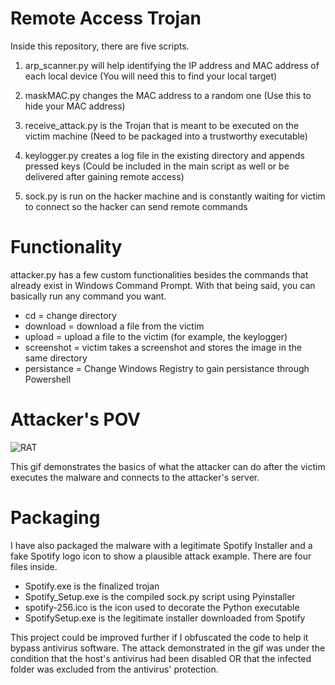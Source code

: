 # Remote Access Trojan

Inside this repository, there are five scripts.

1. arp_scanner.py will help identifying the IP address and MAC address of each local device (You will need this to find your local target)
2. maskMAC.py changes the MAC address to a random one (Use this to hide your MAC address)

3. receive_attack.py is the Trojan that is meant to be executed on the victim machine (Need to be packaged into a trustworthy executable)
4. keylogger.py creates a log file in the existing directory and appends pressed keys (Could be included in the main script as well or be delivered after gaining remote access)
5. sock.py is run on the hacker machine and is constantly waiting for victim to connect so the hacker can send remote commands

# Functionality

attacker.py has a few custom functionalities besides the commands that already exist in Windows Command Prompt. With that being said, you can basically run any command you want.
   - cd = change directory
   - download <filename> = download a file from the victim
   - upload <filename> = upload a file to the victim (for example, the keylogger)
   - screenshot = victim takes a screenshot and stores the image in the same directory
   - persistance = Change Windows Registry to gain persistance through Powershell

# Attacker's POV
    
![RAT](https://user-images.githubusercontent.com/81070073/139211842-1094cbe0-649f-4ceb-a081-d20c510cc77f.gif)

    
This gif demonstrates the basics of what the attacker can do after the victim executes the malware and connects to the attacker's server. 

# Packaging

I have also packaged the malware with a legitimate Spotify Installer and a fake Spotify logo icon to show a plausible attack example.
There are four files inside.
- Spotify.exe is the finalized trojan
- Spotify_Setup.exe is the compiled sock.py script using Pyinstaller
- spotify-256.ico is the icon used to decorate the Python executable
- SpotifySetup.exe is the legitimate installer downloaded from Spotify

This project could be improved further if I obfuscated the code to help it bypass antivirus software.
The attack demonstrated in the gif was under the condition that the host's antivirus had been disabled OR
that the infected folder was excluded from the antivirus' protection.

